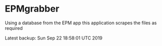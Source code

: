 # EPMgrabber
Using a database from the EPM app this application scrapes the files as required


Latest backup: Sun Sep 22 18:58:01 UTC 2019
